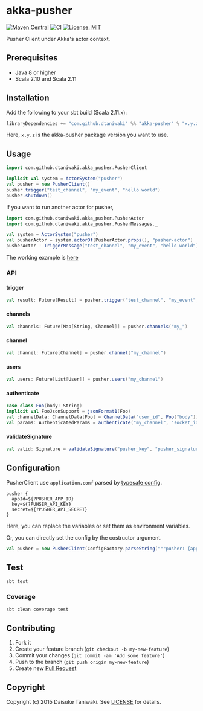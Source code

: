# akka-pusher

[![Maven Central][maven-image]][maven-link]
[![CI][ci-image]][ci-link]
[![License: MIT](http://img.shields.io/badge/license-MIT-blue.svg)](LICENSE)

Pusher Client under Akka's actor context.

## Prerequisites

- Java 8 or higher
- Scala 2.10 and Scala 2.11

## Installation

Add the following to your sbt build (Scala 2.11.x):

```scala
libraryDependencies += "com.github.dtaniwaki" %% "akka-pusher" % "x.y.z"
```

Here, `x.y.z` is the akka-pusher package version you want to use.

## Usage

```scala
import com.github.dtaniwaki.akka_pusher.PusherClient

implicit val system = ActorSystem("pusher")
val pusher = new PusherClient()
pusher.trigger("test_channel", "my_event", "hello world")
pusher.shutdown()
```

If you want to run another actor for pusher,

```scala
import com.github.dtaniwaki.akka_pusher.PusherActor
import com.github.dtaniwaki.akka_pusher.PusherMessages._

val system = ActorSystem("pusher")
val pusherActor = system.actorOf(PusherActor.props(), "pusher-actor")
pusherActor ! TriggerMessage("test_channel", "my_event", "hello world")
```

The working example is [here](https://github.com/dtaniwaki/akka-pusher-test-app)

### API

#### trigger

```scala
val result: Future[Result] = pusher.trigger("test_channel", "my_event", Map("foo" -> "bar"))
```

#### channels

```scala
val channels: Future[Map[String, Channel]] = pusher.channels("my_")
```

#### channel

```scala
val channel: Future[Channel] = pusher.channel("my_channel")
```

#### users

```scala
val users: Future[List[User]] = pusher.users("my_channel")
```

#### authenticate

```scala
case class Foo(body: String)
implicit val FooJsonSupport = jsonFormat1(Foo)
val channelData: ChannelData[Foo] = ChannelData("user_id", Foo("body"))
val params: AuthenticatedParams = authenticate("my_channel", "socket_id", Some(channelData))
```

#### validateSignature

```scala
val valid: Signature = validateSignature("pusher_key", "pusher_signature", "body")
```

## Configuration

PusherClient use `application.conf` parsed by [typesafe config](https://github.com/typesafehub/config).

```
pusher {
  appId=${?PUSHER_APP_ID}
  key=${?PUHSER_API_KEY}
  secret=${?PUSHER_API_SECRET}
}
```

Here, you can replace the variables or set them as environment variables.

Or, you can directly set the config by the costructor argument.

```scala
val pusher = new PusherClient(ConfigFactory.parseString("""pusher: {appId: "app0", key: "key0", secret: "secret0"}"""))
```

## Test

```bash
sbt test
```

### Coverage

```bash
sbt clean coverage test
```

## Contributing

1. Fork it
2. Create your feature branch (`git checkout -b my-new-feature`)
3. Commit your changes (`git commit -am 'Add some feature'`)
4. Push to the branch (`git push origin my-new-feature`)
5. Create new [Pull Request](../../pull/new/master)

## Copyright

Copyright (c) 2015 Daisuke Taniwaki. See [LICENSE](LICENSE) for details.

[ci-image]:  https://travis-ci.org/dtaniwaki/akka-pusher.svg?branch=use-travis
[ci-link]:   https://travis-ci.org/dtaniwaki/akka-pusher
[maven-image]:  https://maven-badges.herokuapp.com/maven-central/com.github.dtaniwaki/akka-pusher_2.11/badge.svg?style=plastic
[maven-link]:   https://maven-badges.herokuapp.com/maven-central/com.github.dtaniwaki/akka-pusher_2.11
